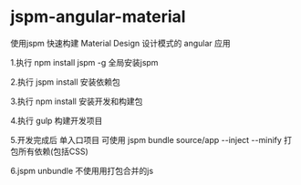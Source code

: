 # jspm-angular-material
使用jspm 快速构建 Material Design 设计模式的 angular 应用

1.执行 npm install jspm -g  全局安装jspm

2.执行 jspm install 安装依赖包

3.执行 npm install 安装开发和构建包

4.执行 gulp 构建开发项目

5.开发完成后 单入口项目 可使用 jspm bundle source/app --inject --minify 打包所有依赖(包括CSS)

6.jspm unbundle 不使用用打包合并的js